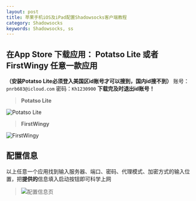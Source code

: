 ```yaml
---
layout: post
title: 苹果手机iOS及iPad配置Shadowsocks客户端教程
category: Shadowsocks
keywords: Shadowsocks, ss
---
```


## 在App Store 下载应用： Potatso Lite 或者 FirstWingy 任意一款应用

**（安装Potatso Lite必须登入美国区id账号才可以搜到，国内id搜不到）**
账号：`pnrb683@icloud.com`
密码：`Kh1230900`
**下载完及时退出id账号！**


> **Potatso Lite** 

![Potatso Lite][1]

> **FirstWingy** 

![FirstWingy][2]

## 配置信息

以上任意一个应用找到输入服务器、端口、密码、代理模式、加密方式的输入位置，把**提供的**信息填入启动按钮即可科学上网
> ![配置信息页][3]

  [1]: http://me.wpee.me/wp-content/uploads/2017/12/0060lm7Tly1fliacu5ikoj30kw0l0gto.jpg
  [2]: http://is5.mzstatic.com/image/thumb/Purple118/v4/cf/31/fb/cf31fb67-e829-f8df-ef0d-bc15959e19b9/source/392x696bb.jpg
  [3]: http://is4.mzstatic.com/image/thumb/Purple128/v4/fd/2f/b4/fd2fb43b-d888-e5a1-7762-70002d442bf1/source/392x696bb.jpg
